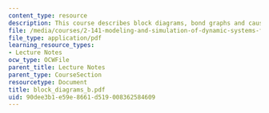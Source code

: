 ```yaml
---
content_type: resource
description: This course describes block diagrams, bond graphs and causality.
file: /media/courses/2-141-modeling-and-simulation-of-dynamic-systems-fall-2006/90dee3b1e59e8661d519008362584609_block_diagrams_b.pdf
file_type: application/pdf
learning_resource_types:
- Lecture Notes
ocw_type: OCWFile
parent_title: Lecture Notes
parent_type: CourseSection
resourcetype: Document
title: block_diagrams_b.pdf
uid: 90dee3b1-e59e-8661-d519-008362584609
---
```

